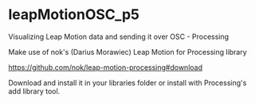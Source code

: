 # leapMotionOSC_p5
Visualizing Leap Motion data and sending it over OSC - Processing

Make use of nok's (Darius Morawiec) Leap Motion for Processing library 

https://github.com/nok/leap-motion-processing#download 

Download and install it in your libraries folder or install with Processing's add library tool.
